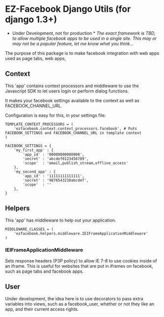 # EZ-Facebook Django Utils (for django 1.3+)

* Under Development, not for production *
_The exact framework is TBD, to allow multiple facebook apps to be used in a single site. This may or may not be a popular feature, let me know what you think..._

The purpose of this package is to make facebook integration with web apps used as page tabs, web apps, 

## Context

This 'app' contains context processors and middleware to use the Javascript SDK to let users login or perform dialog functions.

It makes your facebook settings available to the context as well as FACEBOOK_CHANNEL_URL.

Configuration is easy for this, in your settings file:

	TEMPLATE_CONTEXT_PROCESSORS = (
		'ezfacebook.context.context_processors.facebook', # Puts FACEBOOK_SETTINGS and FACEBOOK_CHANNEL_URL in template context
	)
	
	FACEBOOK_SETTINGS = {
		'my_first_app' : {
			'app_id' : '00000000000000',
			'secret' : 'abcdef0123456789',
			'scope'  : 'email,publish_stream,offline_access'
		},
		'my_second_app' : {
			'app_id' : '11111111111111',
			'secret' : '9876543210abcdef',
			'scope'  : ''
		},
	}
	
## Helpers

This 'app' has middleware to help out your application.

	MIDDLEWARE_CLASSES = (
		'ezfacebook.helpers.middleware.IEIFrameApplicationMiddleware'
	)
	
### IEIFrameApplicationMiddleware

Sets response headers (P3P policy) to allow IE 7-8 to use cookies inside of an iframe.
This is useful for websites that are put in iframes on facebook, such as page tabs and facebook apps.

## User

Under development, the idea here is to use decorators to pass extra variables into views, such as a facebook_user, whether or not they like an app, and their current access rights.
